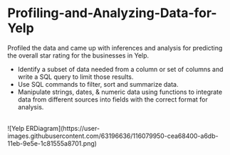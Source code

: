 # Profiling-and-Analyzing-Data-for-Yelp
Profiled the data and came up with inferences and analysis for predicting the overall star rating for the businesses in Yelp.

- Identify a subset of data needed from a column or set of columns and write a SQL query to limit those results.
- Use SQL commands to filter, sort and summarize data.
- Manipulate strings, dates, & numeric data using functions to integrate data from different sources into fields with the correct format for analysis.

<br>
![Yelp ERDiagram](https://user-images.githubusercontent.com/63196636/116079950-cea68400-a6db-11eb-9e5e-1c81555a8701.png)
